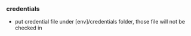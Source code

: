 ### credentials

- put credential file under [env]/credentials folder, those file will not be checked in
